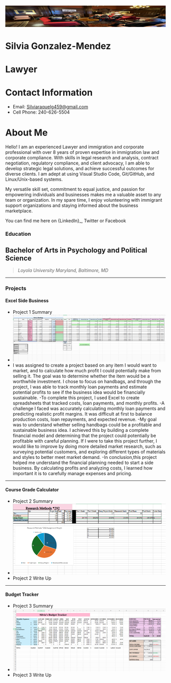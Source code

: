 ![Banner](IMG/Banner.png)

# Silvia Gonzalez-Mendez

# Lawyer

# Contact Information
- Email: Silviaraquelg459@gmail.com
- Cell Phone: 240-626-5504

# About Me
Hello! I am an experienced Lawyer and immigration and corporate professional with over 8 years of proven expertise in immigration law and corporate compliance. With skills in legal research and analysis, contract negotiation, regulatory compliance, and client advocacy, I am able to develop strategic legal solutions, and achieve successful outcomes for diverse clients. I am adept at using Visual Studio Code, Git/GitHub, and Linux/Unix-based systems.

My versatile skill set, commitment to equal justice, and passion for empowering individuals and businesses makes me a valuable asset to any team or organization. In my spare time, I enjoy volunteering with immigrant support organizations and staying informed about the business marketplace.

You can find me here on {LinkedIn}_, Twitter or Facebook 

### Education
## Bachelor of Arts in Psychology and Political Science ###
> *Loyola University Maryland, Baltimore, MD*

***
### Projects

#### Excel Side Business
 - Project 1 Summary 
 - ![Excel Side Business](IMG/Excelsidebuisness.png)
 - I was assigned to create a project based on any item I would want to market, and to calculate how much profit I could potentially make from selling it. The goal was to determine whether the item would be a worthwhile investment. I chose to focus on handbags, and through the project, I was able to track monthly loan payments and estimate potential profits to see if the business idea would be financially sustainable.
-To complete this project, I used Excel to create spreadsheets that tracked costs, loan payments, and monthly profits.
-A challenge I faced was accurately calculating monthly loan payments and predicting realistic profit margins. It was difficult at first to balance production costs, loan repayments, and expected revenue.
-My goal was to understand whether selling handbags could be a profitable and sustainable business idea. I achieved this by building a complete financial model and determining that the project could potentially be profitable with careful planning. If I were to take this project further, I would like to improve by doing more detailed market research, such as surveying potential customers, and exploring different types of materials and styles to better meet market demand.
-In conclusion,this project helped me understand the financial planning needed to start a side business. By calculating profits and analyzing costs, I learned how important it is to carefully manage expenses and pricing.














***
#### Course Grade Calculator
 - Project 2 Summary
 - ![Course Grade Calculator](IMG/coursegradecalculator.png)
 - Project 2 Write Up

***
#### Budget Tracker
 - Project 3 Summary 
 - ![Budget Tracker](IMG/budgettracker.png)
 - Project 3 Write Up


